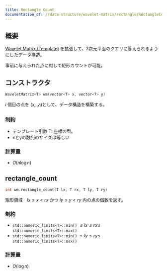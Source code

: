 ```yaml
---
title: Rectangle Count
documentation_of: //data-structure/wavelet-matrix/rectangle/RectangleCount.hpp
---
```


## 概要

[Wavelet Matrix (Template)](../WaveletMatrixTemplate.hpp) を拡張して、2次元平面のクエリに答えられるようにしたデータ構造。

事前に与えられた点に対して矩形カウントが可能。


## コンストラクタ

```cpp
WaveletMatrix<T> wm(vector<T> x, vector<T> y)
```
$i$ 個目の点を $(x_i, y_i)$として、データ構造を構築する。

### 制約

- テンプレート引数 T: 座標の型。
- xとyの数列のサイズは等しい


### 計算量
- $O(n\log{n})$

## rectangle_count

```cpp
int wm.rectangle_count(T lx, T rx, T ly, T ry)
```

矩形領域　$lx \leq x \lt rx$ かつ $ly \leq y \lt ry$ 内の点の個数を返す。

### 制約

- `std::numeric_limits<T>::min()` $\leq lx \leq rx \leq$ `std::numeric_limits<T>::max()`
- `std::numeric_limits<T>::min()` $\leq ly \leq ry \leq$ `std::numeric_limits<T>::max()`


### 計算量
- $O(\log{n})$
